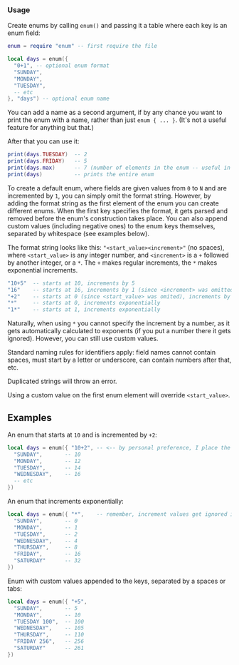 ### Usage
Create enums by calling `enum()` and passing it a table where each key is an enum field:
```lua
enum = require "enum" -- first require the file

local days = enum({ 
  "0+1", -- optional enum format
  "SUNDAY", 
  "MONDAY",
  "TUESDAY",
  -- etc
}, "days") -- optional enum name
```
You can add a name as a second argument, if by any chance you want to print the enum with a name, rather than just `enum { ... }`. (It's not a useful feature for anything but that.) 

After that you can use it:
```lua
print(days.TUESDAY)  -- 2
print(days.FRIDAY)   -- 5
print(days.max)      -- 7 (number of elements in the enum -- useful in 'for' loops)
print(days)          -- prints the entire enum
```

To create a default enum, where fields are given values from `0` to `N` and are incremented by `1`, you can simply omit the format string. However, by adding the format string as the first element of the enum you can create different enums. When the first key specifies the format, it gets parsed and removed before the enum's construction takes place. You can also append custom values (including negative ones) to the enum keys themselves, separated by whitespace (see examples below).

The format string looks like this: `"<start_value><increment>"` (no spaces), where `<start_value>` is any integer number, and `<increment>` is a `+` followed by another integer, or a `*`. The `+` makes regular increments, the `*` makes exponential increments.
```lua
"10+5"  -- starts at 10, increments by 5
"16"    -- starts at 16, increments by 1 (since <increment> was omitted)
"+2"    -- starts at 0 (since <start_value> was omited), increments by 2
"*"     -- starts at 0, increments exponentially
"1*"    -- starts at 1, increments exponentially
```
Naturally, when using `*` you cannot specify the increment by a number, as it gets automatically calculated to exponents (if you put a number there it gets ignored). However, you can still use custom values.

Standard naming rules for identifiers apply: field names cannot contain spaces, must start by a letter or underscore, can contain numbers after that, etc.

Duplicated strings will throw an error. 

Using a custom value on the first enum element will override `<start_value>`.

## Examples
An enum that starts at `10` and is incremented by `+2`:
```lua
local days = enum({ "10+2", -- <-- by personal preference, I place the format here, instead of in the next line
  "SUNDAY",       -- 10
  "MONDAY",       -- 12
  "TUESDAY",      -- 14
  "WEDNESDAY",    -- 16
  -- etc
})
```
An enum that increments exponentially:
```lua
local days = enum({ "*",    -- remember, increment values get ignored if included along with `*`
  "SUNDAY",       -- 0
  "MONDAY",       -- 1
  "TUESDAY",      -- 2
  "WEDNESDAY",    -- 4
  "THURSDAY",     -- 8
  "FRIDAY",       -- 16
  "SATURDAY"      -- 32
})
```
Enum with custom values appended to the keys, separated by a spaces or tabs:
```lua
local days = enum({ "+5",
  "SUNDAY",       -- 5
  "MONDAY",       -- 10
  "TUESDAY 100",  -- 100
  "WEDNESDAY",    -- 105
  "THURSDAY",     -- 110
  "FRIDAY 256",   -- 256
  "SATURDAY"      -- 261
})
```
